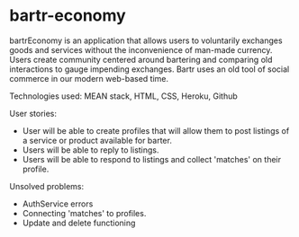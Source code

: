 # bartr-economy

bartrEconomy is an application that allows users to voluntarily exchanges goods and services without the inconvenience of man-made currency. Users create community centered around bartering and comparing old interactions to gauge impending exchanges. Bartr uses an old tool of social commerce in our modern web-based time.

Technologies used: MEAN stack, HTML, CSS, Heroku, Github

User stories:
 - User will be able to create profiles that will allow them to post listings of a service or product available for barter.
 - Users will be able to reply to listings.
 - Users will be able to respond to listings and collect 'matches' on their profile. 
 
 Unsolved problems:
  - AuthService errors
  - Connecting 'matches' to profiles.
  - Update and delete functioning 
  
  
  
  


